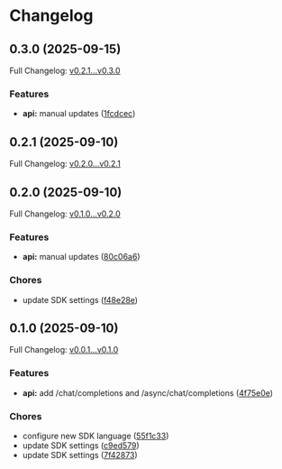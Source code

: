 # Changelog

## 0.3.0 (2025-09-15)

Full Changelog: [v0.2.1...v0.3.0](https://github.com/ppl-ai/perplexity-node/compare/v0.2.1...v0.3.0)

### Features

* **api:** manual updates ([1fcdcec](https://github.com/ppl-ai/perplexity-node/commit/1fcdcec07820ebc44e1ce658a0a0013224d9a8f3))

## 0.2.1 (2025-09-10)

Full Changelog: [v0.2.0...v0.2.1](https://github.com/ppl-ai/perplexity-node/compare/v0.2.0...v0.2.1)

## 0.2.0 (2025-09-10)

Full Changelog: [v0.1.0...v0.2.0](https://github.com/ppl-ai/perplexity-node/compare/v0.1.0...v0.2.0)

### Features

* **api:** manual updates ([80c06a6](https://github.com/ppl-ai/perplexity-node/commit/80c06a65cdb5673fc4c580bcb30c4b701e5d3ab7))


### Chores

* update SDK settings ([f48e28e](https://github.com/ppl-ai/perplexity-node/commit/f48e28e7fc749be9ebe30c64ac9dd92ba6e9a411))

## 0.1.0 (2025-09-10)

Full Changelog: [v0.0.1...v0.1.0](https://github.com/ppl-ai/perplexity-node/compare/v0.0.1...v0.1.0)

### Features

* **api:** add /chat/completions and /async/chat/completions ([4f75e0e](https://github.com/ppl-ai/perplexity-node/commit/4f75e0e8d924a2042752cc8c3f456f6798417561))


### Chores

* configure new SDK language ([55f1c33](https://github.com/ppl-ai/perplexity-node/commit/55f1c33744bd229f460080ad9d966340a35e4151))
* update SDK settings ([c9ed579](https://github.com/ppl-ai/perplexity-node/commit/c9ed5797ec1d16980bd83965c1f660505665f113))
* update SDK settings ([7f42873](https://github.com/ppl-ai/perplexity-node/commit/7f4287392cefc4b9dbc068dd1af1aa80ef08a410))
